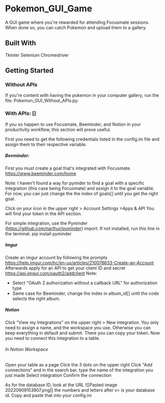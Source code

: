 # Pokemon_GUI_Game
A GUI game where you're rewarded for attending Focusmate sessions. When done so, you can catch Pokemon and upload them to a gallery. 

## Built With
Tkinter
Selenium
	Chromedriver

## Getting Started
### Without APIs
If you're content with having the pokemon in your computer gallery, run the file: Pokemon_GUI_Without_APIs.py.
### With APIs: []
If you so happen to use Focusmate, Beeminder, and Notion in your productivity workflow, this section will prove useful. 

First you need to get the following credentials listed in the config.ini file and assign them to their respective variable.

##### Beeminder: 
First you must create a goal that's integrated with Focusmate.
https://www.beeminder.com/home

Note: I haven't found a way for pymider to find a goal with a specific integration (this case being Focusmate) and assign it to the goal variable. For now, you can just change the the index of goals[] until you get the right goal.

Click on your icon in the upper right > Account Settings >Apps & API 
You will find your token in the API section.

For simple integration, use the Pyminder (https://github.com/narthur/pyminder) import. If not installed, run this line in the terminal.
pip install pyminder

##### Imgur
Create an imgur account by following the prompts
https://help.imgur.com/hc/en-us/articles/210076633-Create-an-Account
Afterwards apply for an API to get your client ID and secret
https://api.imgur.com/oauth2/addclient
Note: 
- Select "OAuth 2 authorization without a callback URL" for authorization type
- Same case for Beeminder, change the index in album_id[] until the code selects the right album.

##### Notion
Click "View my Integrations" on the upper right > New integration. You only need to assign a name, and the workspace you use. Otherwise you can keep everything in default and submit. There you can copy your token. Now you need to connect this integration to a table.

###### In Notion Workspace
Open your table as a page
Click the 3 dots on the upper right
Click "Add connections" and in the search bar, type the name of the integration you just made
Select integration
Confirm the connection

As for the database ID, look at the URL
![[Pasted image 20220909153907.png]]
the numbers and letters after v= is your database id. Copy and paste that into your config.ini


